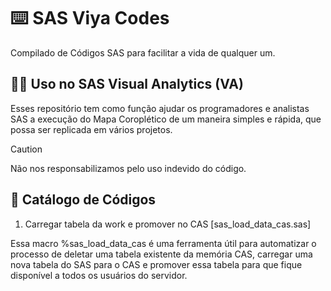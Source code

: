 # ⌨️ SAS Viya Codes
Compilado de Códigos SAS para facilitar a vida de qualquer um.

## 👨‍💻 Uso no SAS Visual Analytics (VA)

Esses repositório tem como função ajudar os programadores e analistas SAS a execução do Mapa Coroplético de um maneira simples e rápida, que possa ser replicada em vários projetos.

> [!CAUTION]
> Não nos responsabilizamos pelo uso indevido do código.

## 📖 Catálogo de Códigos

001. Carregar tabela da work e promover no CAS [sas_load_data_cas.sas]

Essa macro %sas_load_data_cas é uma ferramenta útil para automatizar o processo de deletar uma tabela existente da memória CAS, carregar uma nova tabela do SAS para o CAS e promover essa tabela para que fique disponível a todos os usuários do servidor.
